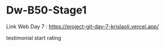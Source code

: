 # Dw-B50-Stage1
Link Web Day 7 : https://project-git-day-7-krislaoli.vercel.app/

testimonial start rating 
